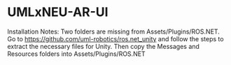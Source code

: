 # UMLxNEU-AR-UI

Installation Notes:
Two folders are missing from Assets/Plugins/ROS.NET. Go to https://github.com/uml-robotics/ros.net_unity and follow the steps to extract the necessary files for Unity. Then copy the Messages and Resources folders into Assets/Plugins/ROS.NET
